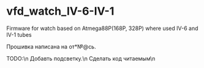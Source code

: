# vfd_watch_IV-6-IV-1
Firmware for watch based on Atmega88P(168P, 328P) where used IV-6 and IV-1 tubes

Прошивка написана на от*№@сь. 

TODO:\n
Добавть подсветку.\n
Сделать код читаемым\n
